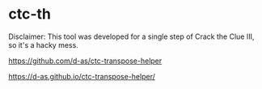 # ctc-th

Disclaimer: This tool was developed for a single step of Crack the Clue III, so it's a hacky mess.

https://github.com/d-as/ctc-transpose-helper

https://d-as.github.io/ctc-transpose-helper/
